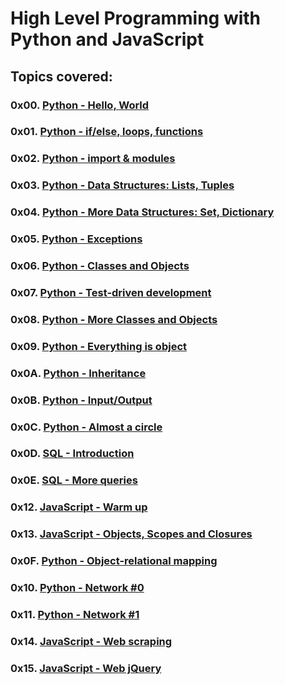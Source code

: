 # High Level Programming with Python and JavaScript

## Topics covered:

### 0x00. [Python - Hello, World](https://github.com/GideonBature/alx-higher_level_programming/tree/main/0x00-python-hello_world)

### 0x01. [Python - if/else, loops, functions](https://github.com/GideonBature/alx-higher_level_programming/tree/main/0x01-python-if_else_loops_functions)

### 0x02. [Python - import & modules](https://github.com/GideonBature/alx-higher_level_programming/tree/main/0x02-python-import_modules)

### 0x03. [Python - Data Structures: Lists, Tuples](https://github.com/GideonBature/alx-higher_level_programming/tree/main/0x03-python-data_structures)

### 0x04. [Python - More Data Structures: Set, Dictionary](https://github.com/GideonBature/alx-higher_level_programming/tree/main/0x04-python-more_data_structures)

### 0x05. [Python - Exceptions](https://github.com/GideonBature/alx-higher_level_programming/tree/main/0x05-python-exceptions)

### 0x06. [Python - Classes and Objects](https://github.com/GideonBature/alx-higher_level_programming/tree/main/0x06-python-classes)

### 0x07. [Python - Test-driven development](https://github.com/GideonBature/alx-higher_level_programming/tree/main/0x07-python-test_driven_development)

### 0x08. [Python - More Classes and Objects](https://github.com/GideonBature/alx-higher_level_programming/tree/main/0x08-python-more_classes)

### 0x09. [Python - Everything is object](https://github.com/GideonBature/alx-higher_level_programming/tree/main/0x09-python-everything_is_object)

### 0x0A. [Python - Inheritance](https://github.com/GideonBature/alx-higher_level_programming/tree/main/0x0A-python-inheritance)

### 0x0B. [Python - Input/Output](https://github.com/GideonBature/alx-higher_level_programming/tree/main/0x0B-python-input_output)

### 0x0C. [Python - Almost a circle](https://github.com/GideonBature/alx-higher_level_programming/tree/main/0x0C-python-almost_a_circle)

### 0x0D. [SQL - Introduction](https://github.com/GideonBature/alx-higher_level_programming/tree/main/0x0D-SQL_introduction)

### 0x0E. [SQL - More queries](https://github.com/GideonBature/alx-higher_level_programming/tree/main/0x0E-SQL_more_queries)

### 0x12. [JavaScript - Warm up](https://github.com/GideonBature/alx-higher_level_programming/tree/main/0x12-javascript-warm_up)

### 0x13. [JavaScript - Objects, Scopes and Closures](https://github.com/GideonBature/alx-higher_level_programming/tree/main/0x13-javascript_objects_scopes_closures)

### 0x0F. [Python - Object-relational mapping](https://github.com/GideonBature/alx-higher_level_programming/tree/main/0x0F-python-object_relational_mapping)

### 0x10. [Python - Network #0](https://github.com/GideonBature/alx-higher_level_programming/tree/main/0x10-python-network_0)

### 0x11. [Python - Network #1](https://github.com/GideonBature/alx-higher_level_programming/tree/main/0x11-python-network_1)

### 0x14. [JavaScript - Web scraping](https://github.com/GideonBature/alx-higher_level_programming/tree/main/0x14-javascript-web_scraping)

### 0x15. [JavaScript - Web jQuery](https://github.com/GideonBature/alx-higher_level_programming/tree/main/0x15-javascript-web_jquery)
